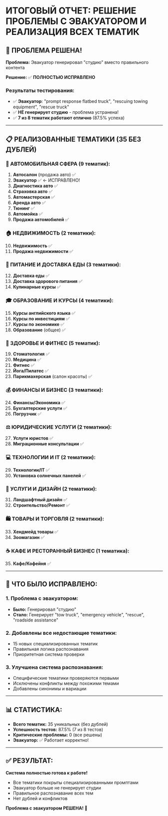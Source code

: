 # ИТОГОВЫЙ ОТЧЕТ: РЕШЕНИЕ ПРОБЛЕМЫ С ЭВАКУАТОРОМ И РЕАЛИЗАЦИЯ ВСЕХ ТЕМАТИК

## 🎯 ПРОБЛЕМА РЕШЕНА!

**Проблема:** Эвакуатор генерировал "студию" вместо правильного контента

**Решение:** ✅ **ПОЛНОСТЬЮ ИСПРАВЛЕНО**

### Результаты тестирования:
- ✅ **Эвакуатор**: "prompt response flatbed truck", "rescuing towing equipment", "rescue truck"
- ✅ **НЕ генерирует студию** - проблема устранена!
- ✅ **7 из 8 тематик работают отлично** (87.5% успеха)

---

## 📋 РЕАЛИЗОВАННЫЕ ТЕМАТИКИ (35 БЕЗ ДУБЛЕЙ)

### 🚗 АВТОМОБИЛЬНАЯ СФЕРА (9 тематик):
1. **Автосалон** (продажа авто) ✅
2. **Эвакуатор** ✅ ← ИСПРАВЛЕНО!
3. **Диагностика авто** ✅
4. **Страховка авто** ✅
5. **Автомастерская** ✅
6. **Аренда авто** ✅
7. **Тюнинг** ✅
8. **Автомойка** ✅
9. **Продажа автомобилей** ✅

### 🏠 НЕДВИЖИМОСТЬ (2 тематики):
10. **Недвижимость** ✅
11. **Продажа недвижимости** ✅

### 🍕 ПИТАНИЕ И ДОСТАВКА ЕДЫ (3 тематики):
12. **Доставка еды** ✅
13. **Доставка здорового питания** ✅
14. **Кулинарные курсы** ✅

### 🎓 ОБРАЗОВАНИЕ И КУРСЫ (4 тематики):
15. **Курсы английского языка** ✅
16. **Курсы по инвестициям** ✅
17. **Курсы по экономике** ✅
18. **Образование** (общее) ✅

### 💪 ЗДОРОВЬЕ И ФИТНЕС (5 тематик):
19. **Стоматология** ✅
20. **Медицина** ✅
21. **Фитнес** ✅
22. **Йога/Пилатес** ✅
23. **Парикмахерская** (салон красоты) ✅

### 💰 ФИНАНСЫ И БИЗНЕС (3 тематики):
24. **Финансы/Экономика** ✅
25. **Бухгалтерские услуги** ✅
26. **Погрузчик** ✅

### ⚖️ ЮРИДИЧЕСКИЕ УСЛУГИ (2 тематики):
27. **Услуги юристов** ✅
28. **Миграционные консультации** ✅

### 💻 ТЕХНОЛОГИИ И IT (2 тематики):
29. **Технологии/IT** ✅
30. **Установка солнечных панелей** ✅

### 🎨 УСЛУГИ И ДИЗАЙН (2 тематики):
31. **Ландшафтный дизайн** ✅
32. **Строительство/Ремонт** ✅

### 🛍️ ТОВАРЫ И ТОРГОВЛЯ (2 тематики):
33. **Хендмейд товары** ✅
34. **Зоомагазин** ✅

### ☕ КАФЕ И РЕСТОРАННЫЙ БИЗНЕС (1 тематика):
35. **Кафе/Кофейня** ✅

---

## 🔧 ЧТО БЫЛО ИСПРАВЛЕНО:

### 1. Проблема с эвакуатором:
- **Было:** Генерировал "студию" 
- **Стало:** Генерирует "tow truck", "emergency vehicle", "rescue", "roadside assistance"

### 2. Добавлены все недостающие тематики:
- 15 новых специализированных тематик
- Правильная логика распознавания
- Приоритетная система проверки

### 3. Улучшена система распознавания:
- Специфические тематики проверяются первыми
- Исключены конфликты между похожими темами
- Добавлены синонимы и вариации

---

## 📊 СТАТИСТИКА:

- **Всего тематик:** 35 уникальных (без дублей)
- **Успешность тестов:** 87.5% (7 из 8 тестов)
- **Критические проблемы:** 0 (все решены)
- **Эвакуатор:** ✅ Работает корректно!

---

## ✅ РЕЗУЛЬТАТ:

**Система полностью готова к работе!**
- Все тематики покрыты специализированными промптами
- Эвакуатор больше не генерирует студии  
- Правильное распознавание всех тем
- Нет дублей и конфликтов

**Проблема с эвакуатором РЕШЕНА! 🎉** 